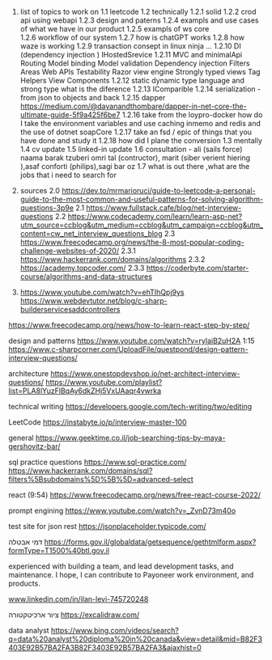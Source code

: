 1.  list of topics to work on 
    1.1 leetcode 
    1.2 technically 
        1.2.1 solid
        1.2.2 crod api using webapi
        1.2.3 design and paterns 
        1.2.4 exampls and use cases of what we have in our product 
        1.2.5 exampls of ws core  
        1.2.6 workflow of our system 
        1.2.7 how is chatGPT works 
        1.2.8 how waze is working 
        1.2.9 transaction consept in linux ninja ...
        1.2.10 DI (dependency injection ) IHostedSrevice
        1.2.11 MVC and minimalApi
            Routing
            Model binding
            Model validation
            Dependency injection
            Filters
            Areas
            Web APIs
            Testability
            Razor view engine
            Strongly typed views
            Tag Helpers
            View Components
        1.2.12 static dynamic type language and strong type what is the diference 
        1.2.13 IComparible 
        1.2.14 serialization - from json to objects and back 
        1.2.15 dapper https://medium.com/@dayanandthombare/dapper-in-net-core-the-ultimate-guide-5f9a425f6be7
        1.2.16 take from the loypro-docker how do I take the environment variables and use caching inmemo and redis and the use of dotnet soapCore 
        1.2.17 take an fsd / epic of things that you have done and study it 
        1.2.18 how did I plane the conversion 
    1.3 mentally 
    1.4 cv update
    1.5 linked-in update
    1.6 consultation - ali (sails force) naama barak tzuberi omri tal (contructor), marit (siber verient hiering ),asaf conforti (philips),sagi bar oz
    1.7 what is out there ,what are the jobs that i need to search for

2.  sources 
    2.0 https://dev.to/mrmarioruci/guide-to-leetcode-a-personal-guide-to-the-most-common-and-useful-patterns-for-solving-algorithm-questions-3p9e 
    2.1 https://www.fullstack.cafe/blog/net-interview-questions
    2.2 https://www.codecademy.com/learn/learn-asp-net?utm_source=ccblog&utm_medium=ccblog&utm_campaign=ccblog&utm_content=cw_net_interview_questions_blog
    2.3 https://www.freecodecamp.org/news/the-8-most-popular-coding-challenge-websites-of-2020/
    2.3.1 https://www.hackerrank.com/domains/algorithms
    2.3.2 https://academy.topcoder.com/
    2.3.3 https://coderbyte.com/starter-course/algorithms-and-data-structures
3.  https://www.youtube.com/watch?v=ehTIhQpj9ys
https://www.webdevtutor.net/blog/c-sharp-builderservicesaddcontrollers

https://www.freecodecamp.org/news/how-to-learn-react-step-by-step/


design and patterns 
https://www.youtube.com/watch?v=rylaiB2uH2A 1:15
https://www.c-sharpcorner.com/UploadFile/questpond/design-pattern-interview-questions/

architecture 
https://www.onestopdevshop.io/net-architect-interview-questions/
https://www.youtube.com/playlist?list=PLA8lYuzFlBqAy6dkZHj5VxUAaqr4vwrka

technical writing 
https://developers.google.com/tech-writing/two/editing

LeetCode 
https://instabyte.io/p/interview-master-100


general
https://www.geektime.co.il/job-searching-tips-by-maya-gershovitz-bar/

sql practice questions
https://www.sql-practice.com/
https://www.hackerrank.com/domains/sql?filters%5Bsubdomains%5D%5B%5D=advanced-select

react (9:54)
https://www.freecodecamp.org/news/free-react-course-2022/

prompt engining 
https://www.youtube.com/watch?v=_ZvnD73m40o    

test site for json rest
https://jsonplaceholder.typicode.com/


דמי אבטלה 
https://forms.gov.il/globaldata/getsequence/gethtmlform.aspx?formType=T1500%40btl.gov.il

experienced with building a team, and lead development tasks, and maintenance.
I hope, I can contribute to Payoneer work environment, and products. 

www.linkedin.com/in/ilan-levi-745720248


ציור ארכיטקטורה
https://excalidraw.com/

data analyst 
https://www.bing.com/videos/search?q=data%20analyst%20diploma%20in%20canada&view=detail&mid=B82F3403E92B57BA2FA3B82F3403E92B57BA2FA3&ajaxhist=0
